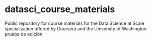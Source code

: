 datasci_course_materials
========================

Public repository for course materials for the Data Science at Scale specialization offered by Coursera and the University of Washington.
prueba de edición

